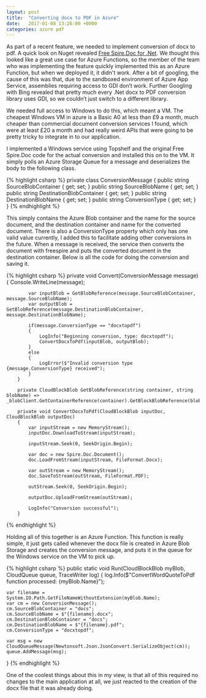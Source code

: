 ```yaml
---
layout: post
title:  "Converting docx to PDF in Azure"
date:   2017-01-08 13:26:00 +0000
categories: azure pdf
---
```


As part of a recent feature, we needed to implement conversion of docx to pdf. A quick look on Nuget revealed [Free Spire.Doc for .Net](http://www.nuget.org/packages/FreeSpire.Doc/). We thought this looked like a great use case for Azure Functions, so the member of the team who was implementing the feature quickly implemented this as an Azure Function, but when we deployed it, it didn't work. After a bit of googling, the cause of this was that, due to the sandboxed environment of Azure App Service, assemblies requiring access to GDI don’t work. Further Googling with Bing revealed that pretty much every .Net docx to PDF conversion library uses GDI, so we couldn’t just switch to a different library.

We needed full access to Windows to do this, which meant a VM. The cheapest Windows VM in azure is a Basic A0 at less than £9 a month, much cheaper than commercial document conversion services I found, which were at least £20 a month and had really weird APIs that were going to be pretty tricky to integrate in to our application.

I implemented a Windows service using Topshelf and the original Free Spire.Doc code for the actual conversion and installed this on to the VM. It simply polls an Azure Storage Queue for a message and deserializes the body to the following class.

{% highlight csharp %}
private class ConversionMessage
{
    public string SourceBlobContainer { get; set; }
    public string SourceBlobName { get; set; }
    public string DestinationBlobContainer { get; set; }
    public string DestinationBlobName { get; set; }
    public string ConversionType { get; set; }
}
{% endhighlight %}

This simply contains the Azure Blob container and the name for the source document, and the destination container and name for the converted document. There is also a ConversionType property which only has one valid value currently, I added this to facilitate adding other conversions in the future. When a message is received, the service then converts the document with freespire and puts the converted document in the destination container. Below is all the code for doing the conversion and saving it.

{% highlight csharp %}
private void Convert(ConversionMessage message)
        {
            Console.WriteLine(message);

            var inputBlob = GetBlobReference(message.SourceBlobContainer, message.SourceBlobName);
            var outputBlob = GetBlobReference(message.DestinationBlobContainer, message.DestinationBlobName);
            
            if(message.ConversionType == "docxtopdf")
            {
                LogInfo("Beginning conversion, type: docxtopdf");
                ConvertDocxToPdf(inputBlob, outputBlob);
            }
            else
            {
                LogError($"Invalid conversion type {message.ConversionType} received");
            }
        }

        private CloudBlockBlob GetBlobReference(string container, string blobName) => _blobClient.GetContainerReference(container).GetBlockBlobReference(blobName);

        private void ConvertDocxToPdf(CloudBlockBlob inputDoc, CloudBlockBlob outputDoc)
        {
            var inputStream = new MemoryStream();
            inputDoc.DownloadToStream(inputStream);

            inputStream.Seek(0, SeekOrigin.Begin);

            var doc = new Spire.Doc.Document();
            doc.LoadFromStream(inputStream, FileFormat.Docx);

            var outStream = new MemoryStream();
            doc.SaveToStream(outStream, FileFormat.PDF);

            outStream.Seek(0, SeekOrigin.Begin);

            outputDoc.UploadFromStream(outStream);

            LogInfo("Conversion successful");
        }
{% endhighlight %}

Holding all of this together is an Azure Function. This function is really simple, it just gets called whenever the docx file is created in Azure Blob Storage and creates the conversion message, and puts it in the queue for the Windows service on the VM to pick up.

{% highlight csharp %}
public static void Run(CloudBlockBlob myBlob, CloudQueue queue, TraceWriter log)
{
    log.Info($"ConvertWordQuoteToPdf function processed: {myBlob.Name}");

    var filename = System.IO.Path.GetFileNameWithoutExtension(myBlob.Name);
    var cm = new ConversionMessage();
    cm.SourceBlobContainer = "docs";
    cm.SourceBlobName = $"{filename}.docx";
    cm.DestinationBlobContainer = "docs";
    cm.DestinationBlobName = $"{filename}.pdf";
    cm.ConversionType = "docxtopdf";

    var msg = new CloudQueueMessage(Newtonsoft.Json.JsonConvert.SerializeObject(cm));
    queue.AddMessage(msg);
}
{% endhighlight %}

One of the coolest things about this in my view, is that all of this required no changes to the main application at all, we just reacted to the creation of the docx file that it was already doing.
